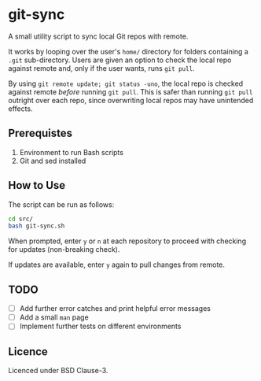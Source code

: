 # git-sync
A small utility script to sync local Git repos with remote.

It works by looping over the user's `home/` directory for folders containing a `.git` sub-directory. Users are given an option to check the local repo against remote and, only if the user wants, runs `git pull`.

By using `git remote update; git status -uno`, the local repo is checked against remote _before_ running `git pull`. This is safer than running `git pull` outright over each repo, since overwriting local repos  may have unintended effects. 

## Prerequistes
1. Environment to run Bash scripts
2. Git and sed installed

## How to Use
The script can be run as follows:
```bash
cd src/
bash git-sync.sh
```
When prompted, enter `y` or `n` at each repository to proceed with checking for updates (non-breaking check).

If updates are available, enter `y` again to pull changes from remote.

## TODO
- [ ] Add further error catches and print helpful error messages
- [ ] Add a small `man` page
- [ ] Implement further tests on different environments

## Licence
Licenced under BSD Clause-3.
